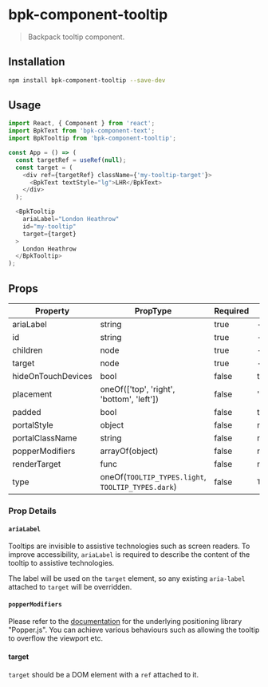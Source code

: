 # bpk-component-tooltip

> Backpack tooltip component.

## Installation

```sh
npm install bpk-component-tooltip --save-dev
```

## Usage

```js
import React, { Component } from 'react';
import BpkText from 'bpk-component-text';
import BpkTooltip from 'bpk-component-tooltip';

const App = () => (
  const targetRef = useRef(null);
  const target = (
    <div ref={targetRef} className={'my-tooltip-target'}>
      <BpkText textStyle="lg">LHR</BpkText>
    </div>
  );

  <BpkTooltip
    ariaLabel="London Heathrow"
    id="my-tooltip"
    target={target}
  >
    London Heathrow
  </BpkTooltip>
);
```

## Props

| Property              | PropType                                       | Required | Default Value       |
| --------------------- | ---------------------------------------------- | -------- | ------------------- |
| ariaLabel             | string                                         | true     | -                   |
| id                    | string                                         | true     | -                   |
| children              | node                                           | true     | -                   |
| target                | node                                           | true     | -                   |
| hideOnTouchDevices    | bool                                           | false    | true                |
| placement             | oneOf(['top', 'right', 'bottom', 'left'])      | false    | 'bottom'            |
| padded                | bool                                           | false    | true                |
| portalStyle           | object                                         | false    | null                |
| portalClassName       | string                                         | false    | null                |
| popperModifiers       | arrayOf(object)                                | false    | null                |
| renderTarget          | func                                           | false    | null                |
| type                  | oneOf(`TOOLTIP_TYPES.light`, `TOOLTIP_TYPES.dark`) | false    | `TOOLTIP_TYPES.light` |

### Prop Details

#### `ariaLabel`

Tooltips are invisible to assistive technologies such as screen readers. To improve accessibility, `ariaLabel` is required to describe the content of the tooltip to assistive technologies.

The label will be used on the `target` element, so any existing `aria-label` attached to `target` will be overridden.

#### `popperModifiers`

Please refer to the [documentation](https://popper.js.org/docs/v2/modifiers/) for the underlying positioning library "Popper.js". You can achieve various behaviours such as allowing the tooltip to overflow the viewport etc.

#### target

`target` should be a DOM element with a `ref` attached to it.
